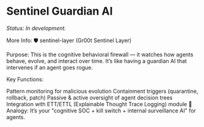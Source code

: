 # Sentinel Guardian AI

_Status: In development._

More Info:
🛡️ sentinel-layer (Gr00t Sentinel Layer)

Purpose:
This is the cognitive behavioral firewall — it watches how agents behave, evolve, and interact over time. It’s like having a guardian AI that intervenes if an agent goes rogue.

Key Functions:

Pattern monitoring for malicious evolution
Containment triggers (quarantine, rollback, patch)
Passive & active oversight of agent decision trees
Integration with ETT/ETTL (Explainable Thought Trace Logging) module
🧠 Analogy: It’s your "cognitive SOC + kill switch + internal surveillance AI" for agents.

